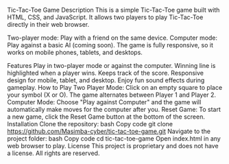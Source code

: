 Tic-Tac-Toe Game
Description
This is a simple Tic-Tac-Toe game built with HTML, CSS, and JavaScript. It allows two players to play Tic-Tac-Toe directly in their web browser.

Two-player mode: Play with a friend on the same device.
Computer mode: Play against a basic AI (coming soon).
The game is fully responsive, so it works on mobile phones, tablets, and desktops.

Features
Play in two-player mode or against the computer.
Winning line is highlighted when a player wins.
Keeps track of the score.
Responsive design for mobile, tablet, and desktop.
Enjoy fun sound effects during gameplay.
How to Play
Two Player Mode: Click on an empty square to place your symbol (X or O). The game alternates between Player 1 and Player 2.
Computer Mode: Choose "Play against Computer" and the game will automatically make moves for the computer after you.
Reset Game: To start a new game, click the Reset Game button at the bottom of the screen.
Installation
Clone the repository:
bash
Copy code
git clone https://github.com/Masimba-cyber/tic-tac-toe-game.git
Navigate to the project folder:
bash
Copy code
cd tic-tac-toe-game
Open index.html in any web browser to play.
License
This project is proprietary and does not have a license. All rights are reserved.

